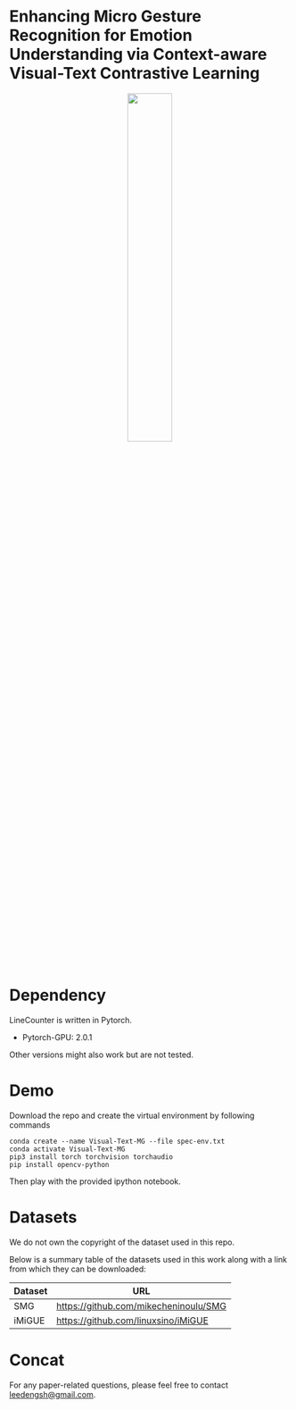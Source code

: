 # Enhancing Micro Gesture Recognition for Emotion Understanding via Context-aware Visual-Text Contrastive Learning


<div align="center">
    <img src="https://lut.pictures.fi/kuvat/LUT%20Press%20Images/LOGOS/LUT%20Logo/Logo%20for%20print/LUT%20logo%20%7C%20full%20black%20CMYK%20pdf.pdf?img=img2048" width="40%">
</div>

# Dependency

LineCounter is written in Pytorch.
  
  - Pytorch-GPU: 2.0.1
  
Other versions might also work but are not tested.


# Demo

Download the repo and create the virtual environment by following commands

```
conda create --name Visual-Text-MG --file spec-env.txt
conda activate Visual-Text-MG
pip3 install torch torchvision torchaudio
pip install opencv-python
```

Then play with the provided ipython notebook.

# Datasets
We do not own the copyright of the dataset used in this repo.

Below is a summary table of the datasets used in this work along with a link from which they can be downloaded:


| Dataset      | URL     |
| ------------ | ------- |
| SMG  | https://github.com/mikecheninoulu/SMG  |
| iMiGUE   | https://github.com/linuxsino/iMiGUE |

# Concat

For any paper-related questions, please feel free to contact leedengsh@gmail.com.
